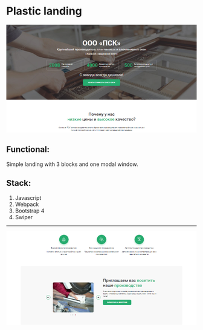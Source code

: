 # Plastic landing
![show-app-up](src/assets/images/github/show-app-up.png)

## Functional:
Simple landing with 3 blocks and one modal window.

## Stack:
1. Javascript
2. Webpack
3. Bootstrap 4
4. Swiper

***
![show-app-bottom](src/assets/images/github/show-app-bottom.png)
